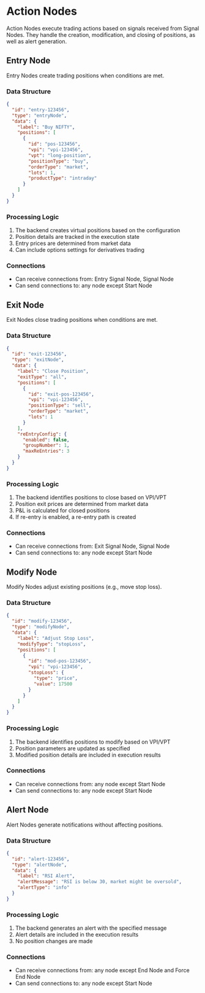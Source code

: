 
# Action Nodes

Action Nodes execute trading actions based on signals received from Signal Nodes. They handle the creation, modification, and closing of positions, as well as alert generation.

## Entry Node

Entry Nodes create trading positions when conditions are met.

### Data Structure
```json
{
  "id": "entry-123456",
  "type": "entryNode",
  "data": {
    "label": "Buy NIFTY",
    "positions": [
      {
        "id": "pos-123456",
        "vpi": "vpi-123456",
        "vpt": "long-position",
        "positionType": "buy",
        "orderType": "market",
        "lots": 1,
        "productType": "intraday"
      }
    ]
  }
}
```

### Processing Logic
1. The backend creates virtual positions based on the configuration
2. Position details are tracked in the execution state
3. Entry prices are determined from market data
4. Can include options settings for derivatives trading

### Connections
- Can receive connections from: Entry Signal Node, Signal Node
- Can send connections to: any node except Start Node

## Exit Node

Exit Nodes close trading positions when conditions are met.

### Data Structure
```json
{
  "id": "exit-123456",
  "type": "exitNode",
  "data": {
    "label": "Close Position",
    "exitType": "all",
    "positions": [
      {
        "id": "exit-pos-123456",
        "vpi": "vpi-123456",
        "positionType": "sell",
        "orderType": "market",
        "lots": 1
      }
    ],
    "reEntryConfig": {
      "enabled": false,
      "groupNumber": 1,
      "maxReEntries": 3
    }
  }
}
```

### Processing Logic
1. The backend identifies positions to close based on VPI/VPT
2. Position exit prices are determined from market data
3. P&L is calculated for closed positions
4. If re-entry is enabled, a re-entry path is created

### Connections
- Can receive connections from: Exit Signal Node, Signal Node
- Can send connections to: any node except Start Node

## Modify Node

Modify Nodes adjust existing positions (e.g., move stop loss).

### Data Structure
```json
{
  "id": "modify-123456",
  "type": "modifyNode",
  "data": {
    "label": "Adjust Stop Loss",
    "modifyType": "stopLoss",
    "positions": [
      {
        "id": "mod-pos-123456",
        "vpi": "vpi-123456",
        "stopLoss": {
          "type": "price",
          "value": 17500
        }
      }
    ]
  }
}
```

### Processing Logic
1. The backend identifies positions to modify based on VPI/VPT
2. Position parameters are updated as specified
3. Modified position details are included in execution results

### Connections
- Can receive connections from: any node except Start Node
- Can send connections to: any node except Start Node

## Alert Node

Alert Nodes generate notifications without affecting positions.

### Data Structure
```json
{
  "id": "alert-123456",
  "type": "alertNode",
  "data": {
    "label": "RSI Alert",
    "alertMessage": "RSI is below 30, market might be oversold",
    "alertType": "info"
  }
}
```

### Processing Logic
1. The backend generates an alert with the specified message
2. Alert details are included in the execution results
3. No position changes are made

### Connections
- Can receive connections from: any node except End Node and Force End Node
- Can send connections to: any node except Start Node

